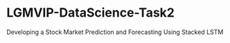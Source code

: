 # LGMVIP-DataScience-Task2
Developing a Stock Market  Prediction and  Forecasting Using Stacked LSTM
